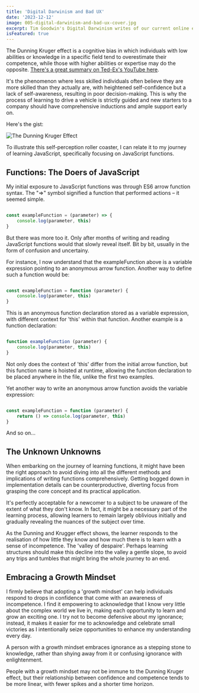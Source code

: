 ```yaml
---
title: 'Digital Darwinism and Bad UX'
date: '2023-12-12'
image: 005-digital-darwinism-and-bad-ux-cover.jpg
excerpt: Tim Goodwin's Digital Darwinism writes of our current online ecosystem as something in its infancy, destined for fundamental change. Some terrible UX supports this.
isFeatured: true
---
```


The Dunning Kruger effect is a cognitive bias in which individuals with low abilities or knowledge in a specific field tend to overestimate their competence, while those with higher abilities or expertise may do the opposite.  [There's a great summary on Ted-Ex's YouTube here](https://youtu.be/pOLmD_WVY-E?si=F7eY9F4_9lPUtqh-).

It's the phenomenon where less skilled individuals often believe they are more skilled than they actually are, with heightened self-confidence but a lack of self-awareness, resulting in poor decision-making. This is why the process of learning to drive a vehicle is strictly guided and new starters to a company should have comprehensive inductions and ample support early on.

Here's the gist:

![The Dunning Kruger Effect](dunning-kruger-effect.svg)

To illustrate this self-perception roller coaster, I can relate it to my journey of learning JavaScript, specifically focusing on JavaScript functions.


## Functions: The Doers of JavaScript

My initial exposure to JavaScript functions was through ES6 arrow function syntax. The "=>" symbol signified a function that performed actions – it seemed simple.

```js

const exampleFunction = (parameter) => {
    console.log(parameter, this)
}

```

But there was more too it. Only after months of writing and reading JavaScript functions would that slowly reveal itself. Bit by bit, usually in the form of confusion and uncertainy. 

For instance, I now understand that the exampleFunction above is a variable expression pointing to an anonymous arrow function. Another way to define such a function would be:

```js

const exampleFunction = function (parameter) {
    console.log(parameter, this)
}

```

This is an anonymous function declaration stored as a variable expression, with different context for 'this' within that function. Another example is a function declaration:


```js

function exampleFunction (parameter) {
    console.log(parameter, this)
}

```

Not only does the context of 'this' differ from the initial arrow function, but this function name is hoisted at runtime, allowing the function declaration to be placed anywhere in the file, unlike the first two examples.

Yet another way to write an anonymous arrow function avoids the variable expression:

```js

const exampleFunction = function (parameter) {
    return () => console.log(parameter, this)
}

```

And so on...

## The Unknown Unknowns

When embarking on the journey of learning functions, it might have been the right approach to avoid diving into all the different methods and implications of writing functions comprehensively. Getting bogged down in implementation details can be counterproductive, diverting focus from grasping the core concept and its practical application.

It's perfectly acceptable for a newcomer to a subject to be unaware of the extent of what they don't know. In fact, it might be a necessary part of the learning process, allowing learners to remain largely oblivious initially and gradually revealing the nuances of the subject over time.

As the Dunning and Krugger effect shows, the learner responds to the realisation of how little they know and how much there is to learn with a sense of incompetence. The 'valley of despaire'. Perhaps learning structures should make this decline into the valley a gentle slope, to avoid any trips and tumbles that might bring the whole journey to an end. 

## Embracing a Growth Mindset

I firmly believe that adopting a 'growth mindset' can help individuals respond to drops in confidence that come with an awareness of incompetence. I find it empowering to acknowledge that I know very little about the complex world we live in, making each opportunity to learn and grow an exciting one. I try not to become defensive about my ignorance; instead, it makes it easier for me to acknowledge and celebrate small victories as I intentionally seize opportunities to enhance my understanding every day.

A person with a growth mindset embraces ignorance as a stepping stone to knowledge, rather than shying away from it or confusing ignorance with enlightenment. 

People with a growth mindset may not be immune to the Dunning Kruger effect, but their relationship between confidence and competence tends to be more linear, with fewer spikes and a shorter time horizon.